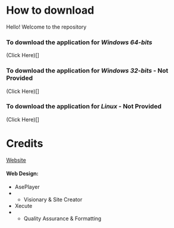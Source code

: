 # How to download
Hello! Welcome to the repository
### To download the application for *Windows 64-bits*
(Click Here)[]
### To download the application for *Windows 32-bits* - Not Provided
(Click Here)[]
### To download the application for *Linux* - Not Provided
(Click Here)[]

# Credits
[Website](https://www.aseplayer.com/)

#### Web Design:
- AsePlayer
- - Visionary & Site Creator
- Xecute
- - Quality Assurance & Formatting
